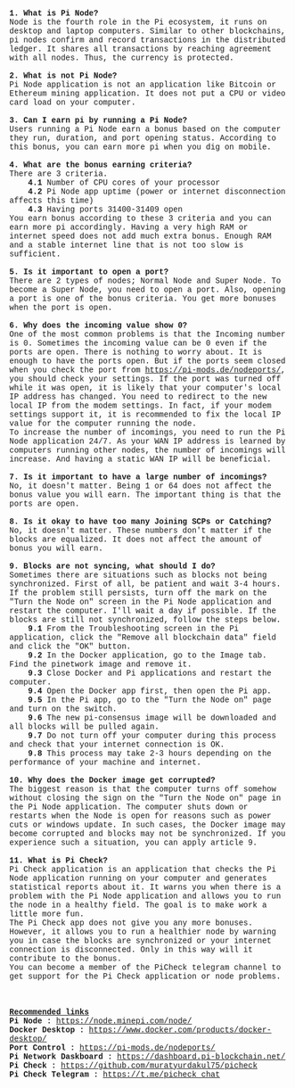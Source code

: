 <html>

<head>
<meta http-equiv="Content-Language" content="tr">
<meta http-equiv="Content-Type" content="text/html; charset=windows-1254">
</head>

<body>

<p><font face="Courier New"><b>1. What is Pi Node?</b><br>
Node is the fourth role in the Pi ecosystem, it runs on desktop and laptop 
computers. Similar to other blockchains, pi nodes confirm and record 
transactions in the distributed ledger. It shares all transactions by reaching 
agreement with all nodes. Thus, the currency is protected.<br>
<br>
<b>2. What is not Pi Node?</b><br>
Pi Node application is not an application like Bitcoin or Ethereum mining 
application. It does not put a CPU or video card load on your computer.<br>
<br>
<b>3. Can I earn pi by running a Pi Node?</b><br>
Users running a Pi Node earn a bonus based on the computer they run, duration, 
and port opening status. According to this bonus, you can earn more pi when you 
dig on mobile.<br>
<br>
<b>4. What are the bonus earning criteria?</b><br>
There are 3 criteria.<br>
<b>&nbsp;&nbsp;&nbsp; 4.1 </b>Number of CPU cores of your processor<br>
&nbsp;&nbsp;&nbsp; <b>4.2</b> Pi Node app uptime (power or internet 
disconnection affects this time)<br>
&nbsp;&nbsp;&nbsp; <b>4.3</b> Having ports 31400-31409 open<br>
You earn bonus according to these 3 criteria and you can earn more pi 
accordingly. Having a very high RAM or internet speed does not add much extra 
bonus. Enough RAM and a stable internet line that is not too slow is sufficient.<br>
<br>
<b>5. Is it important to open a port?<br>
</b>There are 2 types of nodes; Normal Node and Super Node. To become a Super 
Node, you need to open a port. Also, opening a port is one of the bonus 
criteria. You get more bonuses when the port is open.<br>
<br>
<b>6. Why does the incoming value show 0?<br>
</b>One of the most common problems is that the Incoming number is 0. Sometimes 
the incoming value can be 0 even if the ports are open. There is nothing to 
worry about. It is enough to have the ports open. But if the ports seem closed 
when you check the port from 
<a target="_blank" href="https://pi-mods.de/nodeports/">https://pi-mods.de/nodeports/</a>, you should check your settings. If the port 
was turned off while it was open, it is likely that your computer's local IP 
address has changed. You need to redirect to the new local IP from the modem 
settings. In fact, if your modem settings support it, it is recommended to fix 
the local IP value for the computer running the node.<br>
To increase the number of incomings, you need to run the Pi Node application 
24/7. As your WAN IP address is learned by computers running other nodes, the 
number of incomings will increase. And having a static WAN IP will be 
beneficial.<br>
<br>
<b>7. Is it important to have a large number of incomings?<br>
</b>No, it doesn't matter. Being 1 or 64 does not affect the bonus value you 
will earn. The important thing is that the ports are open.<br>
<br>
<b>8. Is it okay to have too many Joining SCPs or Catching?<br>
</b>No, it doesn't matter. These numbers don't matter if the blocks are 
equalized. It does not affect the amount of bonus you will earn.<br>
<br>
<b>9. Blocks are not syncing, what should I do?<br>
</b>Sometimes there are situations such as blocks not being synchronized. First 
of all, be patient and wait 3-4 hours. If the problem still persists, turn off 
the mark on the &quot;Turn the Node on&quot; screen in the Pi Node application and restart 
the computer. I'll wait a day if possible. If the blocks are still not 
synchronized, follow the steps below.<br>
&nbsp;&nbsp;&nbsp; <b>9.1</b> From the Troubleshooting screen in the Pi 
application, click the &quot;Remove all blockchain data&quot; field and click the &quot;OK&quot; 
button.<br>
&nbsp;&nbsp;&nbsp; <b>9.2</b> In the Docker application, go to the Image tab. 
Find the pinetwork image and remove it.<br>
&nbsp;&nbsp;&nbsp; <b>9.3</b> Close Docker and Pi applications and restart the 
computer.<br>
&nbsp;&nbsp;&nbsp; <b>9.4</b> Open the Docker app first, then open the Pi app.<br>
&nbsp;&nbsp;&nbsp; <b>9.5</b> In the Pi app, go to the &quot;Turn the Node on&quot; page 
and turn on the switch.<br>
&nbsp;&nbsp;&nbsp; <b>9.6</b> The new pi-consensus image will be downloaded and 
all blocks will be pulled again.<br>
&nbsp;&nbsp;&nbsp; <b>9.7</b> Do not turn off your computer during this process 
and check that your internet connection is OK.<br>
&nbsp;&nbsp;&nbsp; <b>9.8</b> This process may take 2-3 hours depending on the 
performance of your machine and internet.<br>
<br>
<b>10. Why does the Docker image get corrupted?<br>
</b>The biggest reason is that the computer turns off somehow without closing 
the sign on the &quot;Turn the Node on&quot; page in the Pi Node application. The computer 
shuts down or restarts when the Node is open for reasons such as power cuts or 
windows update. In such cases, the Docker image may become corrupted and blocks 
may not be synchronized. If you experience such a situation, you can apply 
article 9.<br>
<br>
<b>11. What is Pi Check?</b><br>
Pi Check application is an application that checks the Pi Node application 
running on your computer and generates statistical reports about it. It warns 
you when there is a problem with the Pi Node application and allows you to run 
the node in a healthy field. The goal is to make work a little more fun. <br>
The Pi Check app does not give you any more bonuses. However, it allows you to 
run a healthier node by warning you in case the blocks are synchronized or your 
internet connection is disconnected. Only in this way will it contribute to the 
bonus. <br>
You can become a member of the PiCheck telegram channel to get support for the 
Pi Check application or node problems.<br>
<br>
<br>
<br>
<u><b>Recommended links</b></u><br>
<b>Pi Node :</b> <a target="_blank" href="https://node.minepi.com/node/">https://node.minepi.com/node/</a><br>
<b>Docker Desktop :</b>
<a target="_blank" href="https://www.docker.com/products/docker-desktop/">https://www.docker.com/products/docker-desktop/</a><br>
<b>Port Control :</b> <a target="_blank" href="https://pi-mods.de/nodeports/">https://pi-mods.de/nodeports/</a><br>
<b>Pi Network Daskboard :</b> 
<a target="_blank" href="https://dashboard.pi-blockchain.net/">https://dashboard.pi-blockchain.net/</a><br>
<b>Pi Check :</b> 
<a target="_blank" href="https://github.com/muratyurdakul75/picheck">https://github.com/muratyurdakul75/picheck</a><br>
<b>Pi Check Telegram :</b> <a target="_blank" href="https://t.me/picheck_chat">https://t.me/picheck_chat</a><br>
<br>
&nbsp;</font></p>

</body>

</html>
